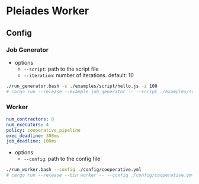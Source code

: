 # Pleiades Worker

## Config

### Job Generator

- options
  - `--script`: path to the script file
  - `--iteration`: number of iterations. default: 10

```bash
./run_generator.bash -s ./examples/script/hello.js -i 100
# cargo run --release --example job_generator -- --script ./examples/script/hello.js --iteration 100
```

### Worker

```yml
num_contractors: 8
num_executors: 4
policy: cooperative_pipeline
exec_deadline: 300ms
job_deadline: 100ms
```

- options
  - `--config`: path to the config file

```bash
./run_worker.bash --config ./config/cooperative.yml
# cargo run --release --bin worker -- --config ./config/cooperative.yml
```

